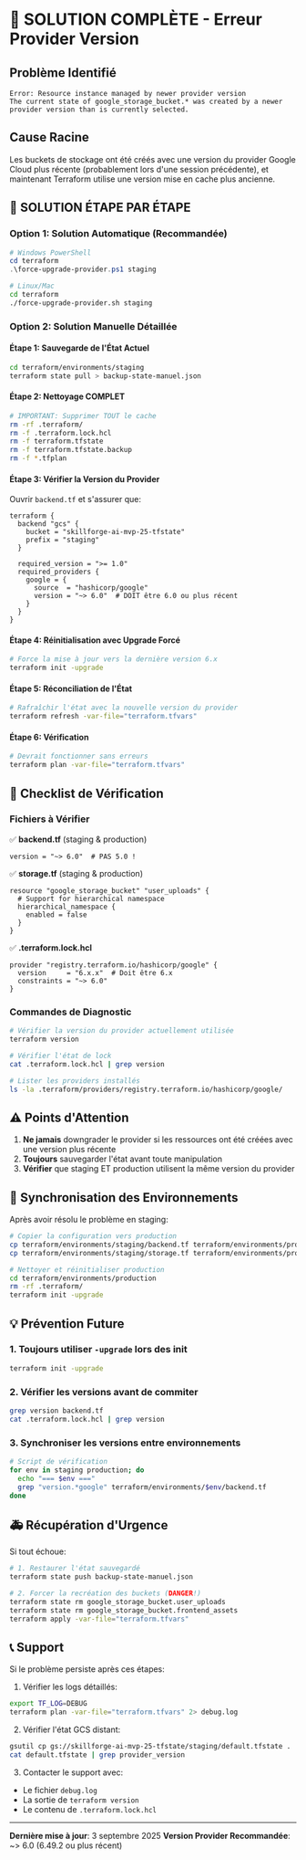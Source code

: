 # 🚨 SOLUTION COMPLÈTE - Erreur Provider Version

## Problème Identifié

```
Error: Resource instance managed by newer provider version
The current state of google_storage_bucket.* was created by a newer provider version than is currently selected.
```

## Cause Racine

Les buckets de stockage ont été créés avec une version du provider Google Cloud plus récente (probablement lors d'une session précédente), et maintenant Terraform utilise une version mise en cache plus ancienne.

## 🔧 SOLUTION ÉTAPE PAR ÉTAPE

### Option 1: Solution Automatique (Recommandée)

```powershell
# Windows PowerShell
cd terraform
.\force-upgrade-provider.ps1 staging
```

```bash
# Linux/Mac
cd terraform
./force-upgrade-provider.sh staging
```

### Option 2: Solution Manuelle Détaillée

#### Étape 1: Sauvegarde de l'État Actuel
```bash
cd terraform/environments/staging
terraform state pull > backup-state-manuel.json
```

#### Étape 2: Nettoyage COMPLET
```bash
# IMPORTANT: Supprimer TOUT le cache
rm -rf .terraform/
rm -f .terraform.lock.hcl
rm -f terraform.tfstate
rm -f terraform.tfstate.backup
rm -f *.tfplan
```

#### Étape 3: Vérifier la Version du Provider
Ouvrir `backend.tf` et s'assurer que:
```hcl
terraform {
  backend "gcs" {
    bucket = "skillforge-ai-mvp-25-tfstate"
    prefix = "staging"
  }
  
  required_version = ">= 1.0"
  required_providers {
    google = {
      source  = "hashicorp/google"
      version = "~> 6.0"  # DOIT être 6.0 ou plus récent
    }
  }
}
```

#### Étape 4: Réinitialisation avec Upgrade Forcé
```bash
# Force la mise à jour vers la dernière version 6.x
terraform init -upgrade
```

#### Étape 5: Réconciliation de l'État
```bash
# Rafraîchir l'état avec la nouvelle version du provider
terraform refresh -var-file="terraform.tfvars"
```

#### Étape 6: Vérification
```bash
# Devrait fonctionner sans erreurs
terraform plan -var-file="terraform.tfvars"
```

## 📝 Checklist de Vérification

### Fichiers à Vérifier

✅ **backend.tf** (staging & production)
```hcl
version = "~> 6.0"  # PAS 5.0 !
```

✅ **storage.tf** (staging & production)
```hcl
resource "google_storage_bucket" "user_uploads" {
  # Support for hierarchical namespace
  hierarchical_namespace {
    enabled = false
  }
}
```

✅ **.terraform.lock.hcl**
```hcl
provider "registry.terraform.io/hashicorp/google" {
  version     = "6.x.x"  # Doit être 6.x
  constraints = "~> 6.0"
}
```

### Commandes de Diagnostic

```bash
# Vérifier la version du provider actuellement utilisée
terraform version

# Vérifier l'état de lock
cat .terraform.lock.hcl | grep version

# Lister les providers installés
ls -la .terraform/providers/registry.terraform.io/hashicorp/google/
```

## ⚠️ Points d'Attention

1. **Ne jamais** downgrader le provider si les ressources ont été créées avec une version plus récente
2. **Toujours** sauvegarder l'état avant toute manipulation
3. **Vérifier** que staging ET production utilisent la même version du provider

## 🔄 Synchronisation des Environnements

Après avoir résolu le problème en staging:

```bash
# Copier la configuration vers production
cp terraform/environments/staging/backend.tf terraform/environments/production/
cp terraform/environments/staging/storage.tf terraform/environments/production/

# Nettoyer et réinitialiser production
cd terraform/environments/production
rm -rf .terraform/
terraform init -upgrade
```

## 💡 Prévention Future

### 1. Toujours utiliser `-upgrade` lors des init
```bash
terraform init -upgrade
```

### 2. Vérifier les versions avant de commiter
```bash
grep version backend.tf
cat .terraform.lock.hcl | grep version
```

### 3. Synchroniser les versions entre environnements
```bash
# Script de vérification
for env in staging production; do
  echo "=== $env ==="
  grep "version.*google" terraform/environments/$env/backend.tf
done
```

## 🚑 Récupération d'Urgence

Si tout échoue:

```bash
# 1. Restaurer l'état sauvegardé
terraform state push backup-state-manuel.json

# 2. Forcer la recréation des buckets (DANGER!)
terraform state rm google_storage_bucket.user_uploads
terraform state rm google_storage_bucket.frontend_assets
terraform apply -var-file="terraform.tfvars"
```

## 📞 Support

Si le problème persiste après ces étapes:

1. Vérifier les logs détaillés:
```bash
export TF_LOG=DEBUG
terraform plan -var-file="terraform.tfvars" 2> debug.log
```

2. Vérifier l'état GCS distant:
```bash
gsutil cp gs://skillforge-ai-mvp-25-tfstate/staging/default.tfstate .
cat default.tfstate | grep provider_version
```

3. Contacter le support avec:
- Le fichier `debug.log`
- La sortie de `terraform version`
- Le contenu de `.terraform.lock.hcl`

---

**Dernière mise à jour**: 3 septembre 2025
**Version Provider Recommandée**: ~> 6.0 (6.49.2 ou plus récent)